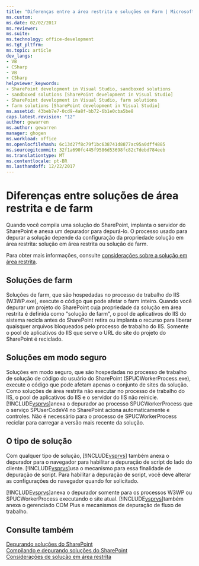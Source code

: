 ```yaml
---
title: "Diferenças entre a área restrita e soluções em Farm | Microsoft Docs"
ms.custom: 
ms.date: 02/02/2017
ms.reviewer: 
ms.suite: 
ms.technology: office-development
ms.tgt_pltfrm: 
ms.topic: article
dev_langs:
- VB
- CSharp
- VB
- CSharp
helpviewer_keywords:
- SharePoint development in Visual Studio, sandboxed solutions
- sandboxed solutions [SharePoint development in Visual Studio]
- SharePoint development in Visual Studio, farm solutions
- farm solutions [SharePoint development in Visual Studio]
ms.assetid: 43beb7e7-0cd9-4a8f-bb72-6b1e0cba5be8
caps.latest.revision: "12"
author: gewarren
ms.author: gewarren
manager: ghogen
ms.workload: office
ms.openlocfilehash: 6c13d27f8c79f1bc638741d8877ac95a0dff4885
ms.sourcegitcommit: 32f1a690fc445f9586d53698fc82c7debd784eeb
ms.translationtype: MT
ms.contentlocale: pt-BR
ms.lasthandoff: 12/22/2017
---
```

# <a name="differences-between-sandboxed-and-farm-solutions"></a>Diferenças entre soluções de área restrita e de farm
  Quando você compila uma solução do SharePoint, implanta o servidor do SharePoint e anexa um depurador para depurá-lo. O processo usado para depurar a solução depende da configuração da propriedade solução em área restrita: solução em área restrita ou solução de farm.  
  
 Para obter mais informações, consulte [considerações sobre a solução em área restrita](../sharepoint/sandboxed-solution-considerations.md).  
  
## <a name="farm-solutions"></a>Soluções de farm  
 Soluções de farm, que são hospedadas no processo de trabalho do IIS (W3WP.exe), execute o código que pode afetar o farm inteiro. Quando você depurar um projeto do SharePoint cuja propriedade da solução em área restrita é definida como "solução de farm", o pool de aplicativos do IIS do sistema recicla antes do SharePoint retira ou implanta o recurso para liberar quaisquer arquivos bloqueados pelo processo de trabalho do IIS. Somente o pool de aplicativos do IIS que serve o URL do site do projeto do SharePoint é reciclado.  
  
## <a name="sandboxed-solutions"></a>Soluções em modo seguro  
 Soluções em modo seguro, que são hospedadas no processo de trabalho de solução de código do usuário do SharePoint (SPUCWorkerProcess.exe), execute o código que pode afetam apenas o conjunto de sites da solução. Como soluções de área restrita não executar no processo de trabalho do IIS, o pool de aplicativos do IIS e o servidor do IIS não reinicie. [!INCLUDE[vsprvs](../sharepoint/includes/vsprvs-md.md)]anexa o depurador ao processo SPUCWorkerProcess que o serviço SPUserCodeV4 no SharePoint aciona automaticamente e controles. Não é necessário para o processo de SPUCWorkerProcess reciclar para carregar a versão mais recente da solução.  
  
## <a name="either-type-of-solution"></a>O tipo de solução  
 Com qualquer tipo de solução, [!INCLUDE[vsprvs](../sharepoint/includes/vsprvs-md.md)] também anexa o depurador para o navegador para habilitar a depuração de script do lado do cliente. [!INCLUDE[vsprvs](../sharepoint/includes/vsprvs-md.md)]usa o mecanismo para essa finalidade de depuração de script. Para habilitar a depuração de script, você deve alterar as configurações do navegador quando for solicitado.  
  
 [!INCLUDE[vsprvs](../sharepoint/includes/vsprvs-md.md)]anexa o depurador somente para os processos W3WP ou SPUCWorkerProcess executando o site atual. [!INCLUDE[vsprvs](../sharepoint/includes/vsprvs-md.md)]também anexa o gerenciado COM Plus e mecanismos de depuração de fluxo de trabalho.  
  
## <a name="see-also"></a>Consulte também  
 [Depurando soluções do SharePoint](../sharepoint/debugging-sharepoint-solutions.md)   
 [Compilando e depurando soluções do SharePoint](../sharepoint/building-and-debugging-sharepoint-solutions.md)   
 [Considerações de solução em área restrita](../sharepoint/sandboxed-solution-considerations.md)  
  
  